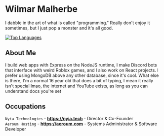 # Wilmar Malherbe

I dabble in the art of what is called "programming." Really don't enjoy it sometimes, but I just pop a monster and it's all good.

[![Top Languages](https://github-readme-stats.vercel.app/api/top-langs/?username=williewalvis&layout=compact&theme=dark)](https://github.com/williewalvis)

## About Me

I build web apps with Express on the NodeJS runtime, I make Discord bots that interface with weird Roblox games, and I also work on React projects. I prefer using MongoDB above any other database, since it's cool. What else is there, I'm a normal 16 year old that does a bit of typing, I mean it really isn't special lmao, the internet and YouTube exists, as long as you can understand docs you're set

## Occupations
`Nyia Technologies` - **https://nyia.tech** - Director & Co-Founder  
`Aeroum Hosting` - **https://aeroum.com** - Systems Administrator & Software Developer
